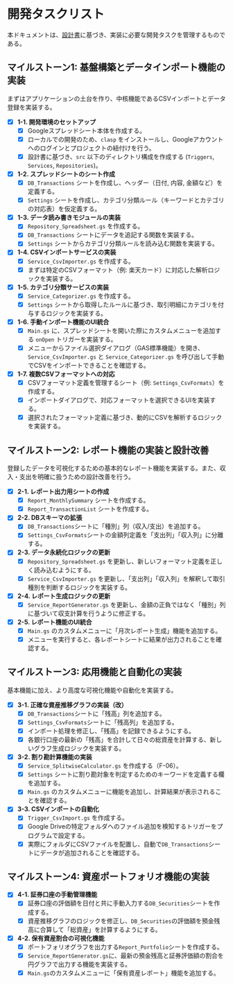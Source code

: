 # **開発タスクリスト**

本ドキュメントは、[設計書](./design.md)に基づき、実装に必要な開発タスクを管理するものである。

## **マイルストーン1: 基盤構築とデータインポート機能の実装**

まずはアプリケーションの土台を作り、中核機能であるCSVインポートとデータ登録を実装する。

-   [x] **1-1. 開発環境のセットアップ**
    -   [x] Googleスプレッドシート本体を作成する。
    -   [x] ローカルでの開発のため、`clasp` をインストールし、Googleアカウントへのログインとプロジェクトの紐付けを行う。
    -   [x] 設計書に基づき、`src` 以下のディレクトリ構成を作成する (`Triggers`, `Services`, `Repositories`)。
-   [x] **1-2. スプレッドシートのシート作成**
    -   [x] `DB_Transactions` シートを作成し、ヘッダー（日付, 内容, 金額など）を定義する。
    -   [x] `Settings` シートを作成し、カテゴリ分類ルール（キーワードとカテゴリの対応表）を仮定義する。
-   [x] **1-3. データ読み書きモジュールの実装**
    -   [x] `Repository_Spreadsheet.gs` を作成する。
    -   [x] `DB_Transactions` シートにデータを追記する関数を実装する。
    -   [x] `Settings` シートからカテゴリ分類ルールを読み込む関数を実装する。
-   [x] **1-4. CSVインポートサービスの実装**
    -   [x] `Service_CsvImporter.gs` を作成する。
    -   [x] まずは特定のCSVフォーマット（例: 楽天カード）に対応した解析ロジックを実装する。
-   [x] **1-5. カテゴリ分類サービスの実装**
    -   [x] `Service_Categorizer.gs` を作成する。
    -   [x] `Settings` シートから取得したルールに基づき、取引明細にカテゴリを付与するロジックを実装する。
-   [x] **1-6. 手動インポート機能のUI統合**
    -   [x] `Main.gs` に、スプレッドシートを開いた際にカスタムメニューを追加する `onOpen` トリガーを実装する。
    -   [x] メニューからファイル選択ダイアログ（GAS標準機能）を開き、`Service_CsvImporter.gs` と `Service_Categorizer.gs` を呼び出して手動でCSVをインポートできることを確認する。

-   [x] **1-7. 複数CSVフォーマットへの対応**
    -   [x] CSVフォーマット定義を管理するシート（例: `Settings_CsvFormats`）を作成する。
    -   [x] インポートダイアログで、対応フォーマットを選択できるUIを実装する。
    -   [x] 選択されたフォーマット定義に基づき、動的にCSVを解析するロジックを実装する。

## **マイルストーン2: レポート機能の実装と設計改善**

登録したデータを可視化するための基本的なレポート機能を実装する。また、収入・支出を明確に扱うための設計改善を行う。

-   [x] **2-1. レポート出力用シートの作成**
    -   [x] `Report_MonthlySummary` シートを作成する。
    -   [x] `Report_TransactionList` シートを作成する。
-   [x] **2-2. DBスキーマの拡張**
    -   [x] `DB_Transactions`シートに「種別」列（収入/支出）を追加する。
    -   [x] `Settings_CsvFormats`シートの金額列定義を「支出列」「収入列」に分離する。
-   [x] **2-3. データ永続化ロジックの更新**
    -   [x] `Repository_Spreadsheet.gs` を更新し、新しいフォーマット定義を正しく読み込むようにする。
    -   [x] `Service_CsvImporter.gs` を更新し、「支出列」「収入列」を解釈して取引種別を判断するロジックを実装する。
-   [x] **2-4. レポート生成ロジックの更新**
    -   [x] `Service_ReportGenerator.gs` を更新し、金額の正負ではなく「種別」列に基づいて収支計算を行うように修正する。
-   [x] **2-5. レポート機能のUI統合**
    -   [x] `Main.gs` のカスタムメニューに「月次レポート生成」機能を追加する。
    -   [x] メニューを実行すると、各レポートシートに結果が出力されることを確認する。

## **マイルストーン3: 応用機能と自動化の実装**

基本機能に加え、より高度な可視化機能や自動化を実装する。

-   [x] **3-1. 正確な資産推移グラフの実装（改）**
    -   [x] `DB_Transactions`シートに「残高」列を追加する。
    -   [x] `Settings_CsvFormats`シートに「残高列」を追加する。
    -   [x] インポート処理を修正し、「残高」を記録できるようにする。
    -   [x] 各銀行口座の最新の「残高」を合計して日々の総資産を計算する、新しいグラフ生成ロジックを実装する。
-   [x] **3-2. 割り勘計算機能の実装**
    -   [x] `Service_SplitwiseCalculator.gs` を作成する（F-06）。
    -   [x] `Settings` シートに割り勘対象を判定するためのキーワードを定義する欄を追加する。
    -   [x] `Main.gs` のカスタムメニューに機能を追加し、計算結果が表示されることを確認する。
-   [x] **3-3. CSVインポートの自動化**
    -   [x] `Trigger_CsvImport.gs` を作成する。
    -   [x] Google Driveの特定フォルダへのファイル追加を検知するトリガーをプログラムで設定する。
    -   [x] 実際にフォルダにCSVファイルを配置し、自動で`DB_Transactions`シートにデータが追加されることを確認する。

## **マイルストーン4: 資産ポートフォリオ機能の実装**

-   [x] **4-1. 証券口座の手動管理機能**
    -   [x] 証券口座の評価額を日付と共に手動入力する`DB_Securities`シートを作成する。
    -   [x] 資産推移グラフのロジックを修正し、`DB_Securities`の評価額を預金残高に合算して「総資産」を計算するようにする。
-   [x] **4-2. 保有資産割合の可視化機能**
    -   [x] ポートフォリオグラフを出力する`Report_Portfolio`シートを作成する。
    -   [x] `Service_ReportGenerator.gs`に、最新の預金残高と証券評価額の割合を円グラフで出力する機能を実装する。
    -   [x] `Main.gs`のカスタムメニューに「保有資産レポート」機能を追加する。
